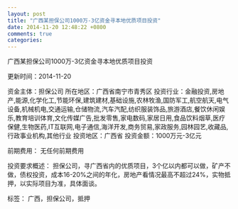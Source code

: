 ```yaml
---
layout: post
title: "广西某担保公司1000万-3亿资金寻本地优质项目投资"
date: 2014-11-20 12:48:22 +0800
comments: true
categories: 
---
```

广西某担保公司1000万-3亿资金寻本地优质项目投资



更新时间：2014-11-20

资金主体：担保公司
所在地区：广西省南宁市青秀区
投资行业：金融投资,房地产,能源,化学化工,节能环保,建筑建材,基础设施,农林牧渔,国防军工,航空航天,电气设备,机械机电,交通运输,仓储物流,汽车汽配,纺织服装饰品,旅游酒店,餐饮休闲娱乐,教育培训体育,文化传媒广告,批发零售,家电数码,家居日用,食品饮料烟草,医疗保健,生物医药,IT互联网,电子通信,海洋开发,商务贸易,家政服务,园林园艺,收藏品,行政事业机构,其他行业
投资地区：广西省
投资金额：1000万元-3亿元

前期费用：
无任何前期费用

投资要求概述：
担保公司，寻广西省内的优质项目，3个亿以内都可以做，矿产不做，债权投资，成本16-20%之间的年化，房地产看情况最高不超过24%，实物抵押，以实际项目为准，具体面谈。

标签：
广西，担保公司，抵押


